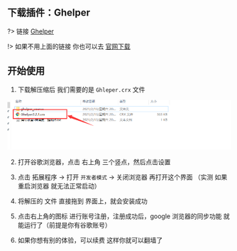 ## 下载插件：Ghelper

?> 链接 [Ghelper](https://github.com/mrchenxxx/tools/raw/master/downloads/Ghelper2.2.1.all.zip)    

!> 如果不用上面的链接 你也可以去 [官网下载](http://googlehelper.net/)

## 开始使用

1. 下载解压缩后 我们需要的是 ```Ghleper.crx``` 文件
   
![截图](../../_media/Ghelper/Ghelper.png)  

2. 打开谷歌浏览器，点击 右上角 三个竖点，然后点击设置    
   
3. 点击 拓展程序 → 打开 ``开发者模式``  → 关闭浏览器 再打开这个界面 （实测 如果重启浏览器 就无法正常启动）
4. 将解压的 文件 直接拖到 界面上，就会安装成功
5. 点击右上角的图标 进行账号注册，注册成功后，google 浏览器的同步功能 就能运行了（前提是你有谷歌账号）
6. 如果你想有别的体验，可以续费 这样你就可以翻墙了
